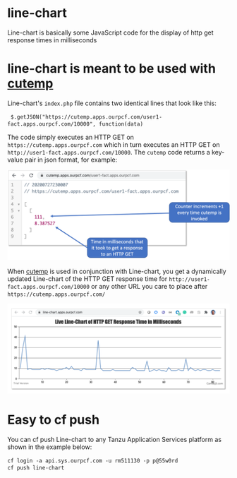 # line-chart
Line-chart is basically some JavaScript code for the display of http get response times in milliseconds

# line-chart is meant to be used with [cutemp](http://github.com/rm511130/cutemp)

Line-chart's `index.php` file contains two identical lines that look like this:

```
 $.getJSON("https://cutemp.apps.ourpcf.com/user1-fact.apps.ourpcf.com/10000", function(data)
```

The code simply executes an HTTP GET on `https://cutemp.apps.ourpcf.com` which in turn executes an HTTP GET on `http://user1-fact.apps.ourpcf.com/10000`. The `cutemp` code returns a key-value pair in json format, for example:

![](./cutemp.png)

When [cutemp](http://github.com/rm511130/cutemp) is used in conjunction with Line-chart, you get a dynamically updated Line-chart of the HTTP GET response time for `http://user1-fact.apps.ourpcf.com/10000` or any other URL you care to place after `https://cutemp.apps.ourpcf.com/`

![](./line-chart.png)

# Easy to cf push

You can cf push Line-chart to any Tanzu Application Services platform as shown in the example below:

```
cf login -a api.sys.ourpcf.com -u rm511130 -p p@55w0rd
cf push line-chart
```
